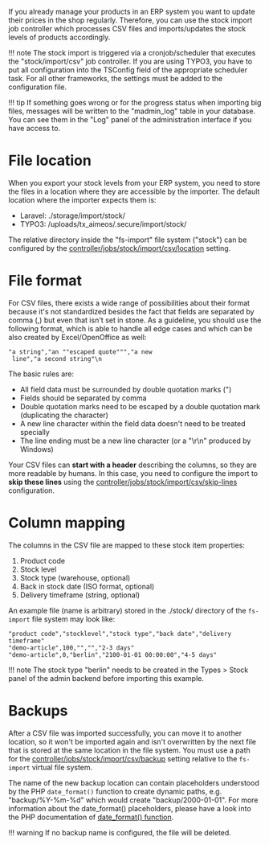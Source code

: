 If you already manage your products in an ERP system you want to update their prices in the shop regularly. Therefore, you can use the stock import job controller which processes CSV files and imports/updates the stock levels of products accordingly.

!!! note
    The stock import is triggered via a cronjob/scheduler that executes the "stock/import/csv" job controller.
    If you are using TYPO3, you have to put all configuration into the TSConfig field of the appropriate scheduler task. For all other frameworks, the settings must be added to the configuration file.

!!! tip
    If something goes wrong or for the progress status when importing big files, messages will be written to the "madmin_log" table in your database. You can see them in the "Log" panel of the administration interface if you have access to.

# File location

When you export your stock levels from your ERP system, you need to store the files in a location where they are accessible by the importer. The default location where the importer expects them is:

* Laravel: ./storage/import/stock/
* TYPO3: /uploads/tx_aimeos/.secure/import/stock/

The relative directory inside the "fs-import" file system ("stock") can be configured by the [controller/jobs/stock/import/csv/location](../config/controller-jobs/stock-import.md#location) setting.

# File format

For CSV files, there exists a wide range of possibilities about their format because it's not standardized besides the fact that fields are separated by comma (,) but even that isn't set in stone. As a guideline, you should use the following format, which is able to handle all edge cases and which can be also created by Excel/OpenOffice as well:

```
"a string","an ""escaped quote""","a new
 line","a second string"\n
```

The basic rules are:

* All field data must be surrounded by double quotation marks (")
* Fields should be separated by comma
* Double quotation marks need to be escaped by a double quotation mark (duplicating the character)
* A new line character within the field data doesn't need to be treated specially
* The line ending must be a new line character (or a "\r\n" produced by Windows)

Your CSV files can **start with a header** describing the columns, so they are more readable by humans. In this case, you need to configure the import to **skip these lines** using the [controller/jobs/stock/import/csv/skip-lines](../config/controller-jobs/stock-import.md#skip-lines) configuration.

# Column mapping

The columns in the CSV file are mapped to these stock item properties:

1. Product code
2. Stock level
3. Stock type (warehouse, optional)
4. Back in stock date (ISO format, optional)
5. Delivery timeframe (string, optional)

An example file (name is arbitrary) stored in the ./stock/ directory of the `fs-import` file system may look like:

```
"product code","stocklevel","stock type","back date","delivery timeframe"
"demo-article",100,"","","2-3 days"
"demo-article",0,"berlin","2100-01-01 00:00:00","4-5 days"
```

!!! note
    The stock type "berlin" needs to be created in the Types > Stock panel of the admin backend before importing this example.

# Backups

After a CSV file was imported successfully, you can move it to another location, so it won't be imported again and isn't overwritten by the next file that is stored at the same location in the file system. You must use a path for the [controller/jobs/stock/import/csv/backup](../config/controller-jobs/stock-import.md#backup) setting relative to the `fs-import` virtual file system.

The name of the new backup location can contain placeholders understood by the PHP `date_format()` function to create dynamic paths, e.g. "backup/%Y-%m-%d" which would create "backup/2000-01-01". For more information about the date_format() placeholders, please have a look into the PHP documentation of [date_format() function](https://www.php.net/manual/en/datetime.format.php).

!!! warning
    If no backup name is configured, the file will be deleted.
